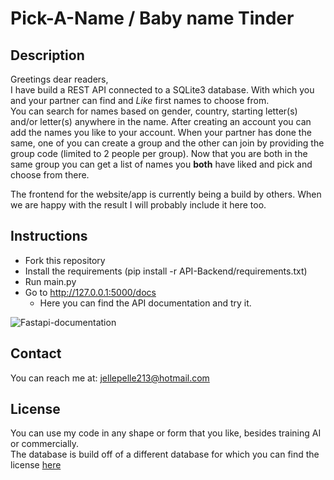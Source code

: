 # Pick-A-Name / Baby name Tinder

## Description

Greetings dear readers,\
I have build a REST API connected to a SQLite3 database. With which you and your partner can find and *Like* first names to choose from.\
You can search for names based on gender, country, starting letter(s) and/or letter(s) anywhere in the name. After creating an account you can add the names you like to your account. When your partner has done the same, one of you can create a group and the other can join by providing the group code (limited to 2 people per group). Now that you are both in the same group you can get a list of names you **both** have liked and pick and choose from there.

The frontend for the website/app is currently being a build by others. When we are happy with the result I will probably include it here too.

## Instructions

* Fork this repository
* Install the requirements (pip install -r API-Backend/requirements.txt)
* Run main.py
* Go to <http://127.0.0.1:5000/docs>
  * Here you can find the API documentation and try it.

![Fastapi-documentation](https://github.com/Roads-Deelnemer/Pick-A-Name/blob/main/API-Backend/static/fastapidocs.png?raw=true)

## Contact

You can reach me at: <jellepelle213@hotmail.com>

## License

You can use my code in any shape or form that you like, besides training AI or commercially.\
The database is build off of a different database for which you can find the license [here](https://github.com/MatthiasWinkelmann/firstname-database)
